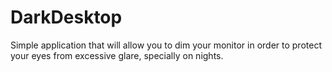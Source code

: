 # DarkDesktop
Simple application that will allow you to dim your monitor in order to protect your eyes from excessive glare, specially on nights.
